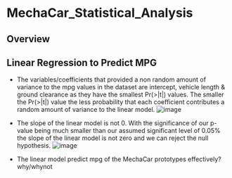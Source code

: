 # MechaCar_Statistical_Analysis

## Overview

## Linear Regression to Predict MPG
- The variables/coefficients that provided a non random amount of variance to the mpg values in the dataset are intercept, vehicle length & ground clearance as they have the smallest Pr(>|t|) values.  The smaller the Pr(>|t|) value the less probability that each coefficient contributes a random amount of variance to the linear model.
![image](https://user-images.githubusercontent.com/109490755/216794574-69cc356d-e673-4110-9fa8-75abb2402c9f.png)

- The slope of the linear model is not 0. With the significance of our p-value being much smaller than our assumed significant level of 0.05% the slope of the linear model is not zero and we can reject the null hypothesis.
![image](https://user-images.githubusercontent.com/109490755/216794746-0875a378-49dc-4ee4-b4b6-26c208e2fb05.png)

-  The linear model predict mpg of the MechaCar prototypes effectively?  why/whynot
